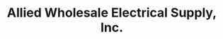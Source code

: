 ---
title: "Allied Wholesale Electrical Supply, Inc."
url: /indianapolis/allied-wholesale-electrical-supply-inc/
shop: electrical
---
